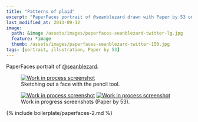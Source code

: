 ```yaml
---
title: "Patterns of plaid"
excerpt: "PaperFaces portrait of @seanblezard drawn with Paper by 53 on an iPad."
last_modified_at: 2013-09-12
image: 
  path: &image /assets/images/paperfaces-seanblezard-twitter-lg.jpg 
  feature: *image
  thumb: /assets/images/paperfaces-seanblezard-twitter-150.jpg
tags: [portrait, illustration, Paper by 53]
---
```


PaperFaces portrait of [@seanblezard](http://twitter.com/seanblezard).

<figure>
	<a href="{{ site.url }}/assets/images/paperfaces-seanblezard-process-1-lg.jpg"><img src="{{ site.url }}/assets/images/paperfaces-seanblezard-process-1-750.jpg" alt="Work in process screenshot"></a>
	<figcaption>Sketching out a face with the pencil tool.</figcaption>
</figure>

<figure class="half">
	<a href="{{ site.url }}/assets/images/paperfaces-seanblezard-process-2-lg.jpg"><img src="{{ site.url }}/assets/images/paperfaces-seanblezard-process-2-600.jpg" alt="Work in process screenshot"></a>
	<a href="{{ site.url }}/assets/images/paperfaces-seanblezard-process-3-lg.jpg"><img src="{{ site.url }}/assets/images/paperfaces-seanblezard-process-3-600.jpg" alt="Work in process screenshot"></a>
	<figcaption>Work in progress screenshots (Paper by 53).</figcaption>
</figure>

{% include boilerplate/paperfaces-2.md %}